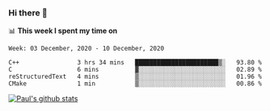 ### Hi there 👋

📊 **This week I spent my time on**
<!--START_SECTION:waka-->
```text
Week: 03 December, 2020 - 10 December, 2020

C++                3 hrs 34 mins   ███████████████████████▒░   93.80 % 
C                  6 mins          ▓░░░░░░░░░░░░░░░░░░░░░░░░   02.89 % 
reStructuredText   4 mins          ▒░░░░░░░░░░░░░░░░░░░░░░░░   01.96 % 
CMake              1 min           ▒░░░░░░░░░░░░░░░░░░░░░░░░   00.86 % 
```
<!--END_SECTION:waka-->


[![Paul's github stats](https://github-readme-stats.vercel.app/api?username=mickeyouyou&theme=dracula&show_icons=true)](https://github.com/anuraghazra/github-readme-stats)

